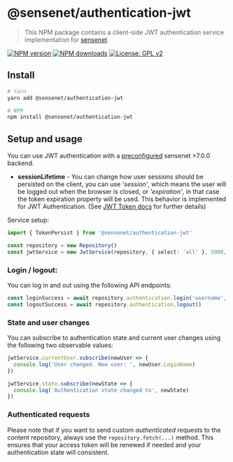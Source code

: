 # @sensenet/authentication-jwt

> This NPM package contains a client-side JWT authentication service implementation for [sensenet](https://github.com/SenseNet/sensenet).

[![NPM version](https://img.shields.io/npm/v/@sensenet/authentication-jwt.svg?style=flat)](https://www.npmjs.com/package/@sensenet/authentication-jwt)
[![NPM downloads](https://img.shields.io/npm/dt/@sensenet/authentication-jwt.svg?style=flat)](https://www.npmjs.com/package/@sensenet/authentication-jwt)
[![License: GPL v2](https://img.shields.io/badge/License-GPL%20v2-blue.svg)](https://www.gnu.org/licenses/old-licenses/gpl-2.0.en.html)

## Install

```bash
# Yarn
yarn add @sensenet/authentication-jwt

# NPM
npm install @sensenet/authentication-jwt
```

## Setup and usage

You can use JWT authentication with a [preconfigured](https://community.sensenet.com/docs/web-token-authentication/) sensenet >7.0.0 backend.

- **sessionLifetime** - You can change how user sessions should be persisted on the client, you can use _'session'_, which means the user will be logged out when the browser is closed, or _'expiration'_, in that case the token expiration property will be used. This behavior is implemented for JWT Authentication. (See [JWT Token docs](http://community.sensenet.com/docs/web-token-authentication/) for further details)

Service setup:

```ts
import { TokenPersist } from '@sensenet/authentication-jwt'

const repository = new Repository()
const jwtService = new JwtService(repository, { select: 'all' }, 5000, TokenPersist.Expiration)
```

### Login / logout:

You can log in and out using the following API endpoints:

```ts
const loginSuccess = await repository.authentication.login('username', 'password')
const logoutSuccess = await repository.authentication.logout()
```

### State and user changes

You can subscribe to authentication state and current user changes using the following two observable values:

```ts
jwtService.currentUser.subscribe(newUser => {
  console.log('User changed. New user: ', newUser.LoginName)
})

jwtService.state.subscribe(newState => {
  console.log('Authentication state changed to', newState)
})
```

### Authenticated requests

Please note that if you want to send custom _authenticated_ requests to the content repository, always use the `repository.fetch(...)` method. This ensures that your access token will be renewed if needed and your authentication state will consistent.

